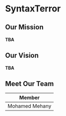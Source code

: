 # SyntaxTerror

## Our Mission
#### TBA
## Our Vision
#### TBA

## Meet Our Team

| Member |
|--------|
|Mohamed Mehany|
